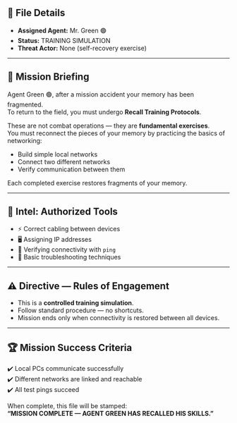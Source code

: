 ## 📂 File Details  
- **Assigned Agent:** Mr. Green 🟢  
- **Status:** TRAINING SIMULATION  
- **Threat Actor:** None (self-recovery exercise)  

---

## 📜 Mission Briefing  
Agent Green 🟢, after a mission accident your memory has been fragmented.  
To return to the field, you must undergo **Recall Training Protocols**.  

These are not combat operations — they are **fundamental exercises**.  
You must reconnect the pieces of your memory by practicing the basics of networking:  
- Build simple local networks  
- Connect two different networks  
- Verify communication between them  

Each completed exercise restores fragments of your memory.  

---

## 🔐 Intel: Authorized Tools  
- ⚡ Correct cabling between devices  
- 🖥️ Assigning IP addresses  
- 📡 Verifying connectivity with `ping`  
- 🧭 Basic troubleshooting techniques  

---

## ⚠️ Directive — Rules of Engagement  
- This is a **controlled training simulation**.  
- Follow standard procedure — no shortcuts.  
- Mission ends only when connectivity is restored between all devices.  

---

## 🏆 Mission Success Criteria  
✔️ Local PCs communicate successfully  
✔️ Different networks are linked and reachable  
✔️ All test pings succeed  

When complete, this file will be stamped:  
**“MISSION COMPLETE — AGENT GREEN HAS RECALLED HIS SKILLS.”**  

